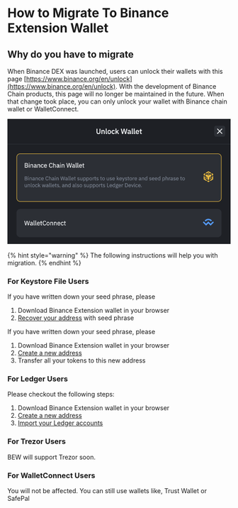 # How to Migrate To Binance Extension Wallet

## Why do you have to migrate

When Binance DEX was launched, users can unlock their wallets with this page [https://www.binance.org/en/unlock](https://www.binance.org/en/unlock).  With the development of Binance Chain products, this page will no longer be maintained in the future.  When that change took place, you can only unlock your wallet with Binance chain wallet or WalletConnect. 

![](../.gitbook/assets/image%20%2869%29.png)

{% hint style="warning" %}
The following instructions will help you with migration. 
{% endhint %}

### For Keystore File Users

If you have written down your seed phrase, please 

1. Download Binance Extension wallet in your browser
2. [Recover your address](../account-management/acc/recover.md) with seed phrase

If you have written down your seed phrase, please 

1. Download Binance Extension wallet in your browser
2. [Create a new address](../account-management/acc/get-started.md)
3. Transfer all your tokens to this new address

### For Ledger Users

Please checkout the following steps:

1. Download Binance Extension wallet in your browser
2. [Create a new address](../account-management/acc/get-started.md)
3. [Import your Ledger accounts](../hardware-wallet-connection/connect-to-ledger-nano-s-hardware-wallet.md) 

### For Trezor Users

BEW will support Trezor soon.

### For WalletConnect Users

You will not be affected. You can still use wallets like, Trust Wallet or SafePal

